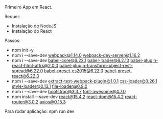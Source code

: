 Primeiro App em React.

Requer:
- Instalação do NodeJS
- Instalação do React

Passos:
- npm init -y
- npm i --save-dev webpack@1.14.0 webpack-dev-server@1.16.2
- npm i --save-dev babel-core@6.22.1 babel-loader@6.2.10 babel-plugin-react-html-attrs@2.0.0 babel-plugin-transform-object-rest-spread@6.22.0 babel-preset-es2015@6.22.0 babel-preset-react@6.22.0
- npm i --save-dev extract-text-webpack-plugin@1.0.1 css-loader@0.26.1 style-loader@0.13.1 file-loader@0.9.0
- npm i --save-dev bootstrap@3.3.7 font-awesome@4.7.0
- npm install --save-dev react@15.4.2 react-dom@15.4.2 react-router@3.0.2 axios@0.15.3

Para rodar aplicação: npm run dev